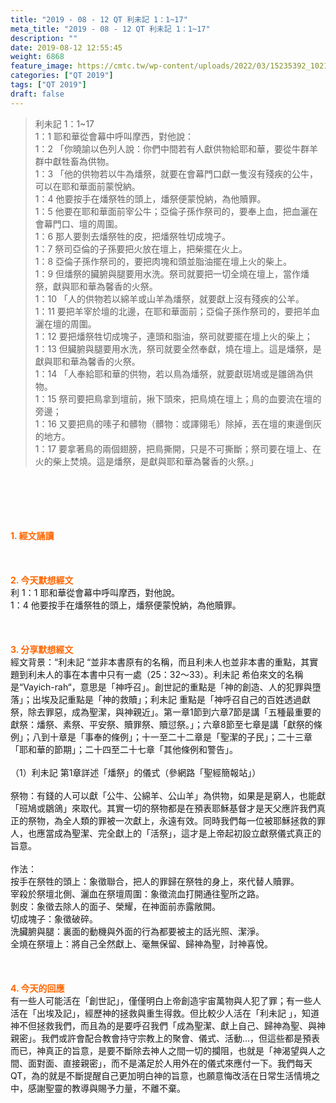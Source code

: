 ```yaml
---
title: "2019 - 08 - 12 QT 利未記 1：1~17"
meta_title: "2019 - 08 - 12 QT 利未記 1：1~17"
description: ""
date: 2019-08-12 12:55:45
weight: 6868
feature_image: https://cmtc.tw/wp-content/uploads/2022/03/15235392_10211799862337740_180693556567566654_o-1.webp
categories: ["QT 2019"]
tags: ["QT 2019"]
draft: false
---
```


<blockquote>利未記 1：1~17<br />
1：1 耶和華從會幕中呼叫摩西，對他說：<br />
1：2 「你曉諭以色列人說：你們中間若有人獻供物給耶和華，要從牛群羊群中獻牲畜為供物。<br />
1：3 「他的供物若以牛為燔祭，就要在會幕門口獻一隻沒有殘疾的公牛，可以在耶和華面前蒙悅納。<br />
1：4 他要按手在燔祭牲的頭上，燔祭便蒙悅納，為他贖罪。<br />
1：5 他要在耶和華面前宰公牛；亞倫子孫作祭司的，要奉上血，把血灑在會幕門口、壇的周圍。<br />
1：6 那人要剝去燔祭牲的皮，把燔祭牲切成塊子。<br />
1：7 祭司亞倫的子孫要把火放在壇上，把柴擺在火上。<br />
1：8 亞倫子孫作祭司的，要把肉塊和頭並脂油擺在壇上火的柴上。<br />
1：9 但燔祭的臟腑與腿要用水洗。祭司就要把一切全燒在壇上，當作燔祭，獻與耶和華為馨香的火祭。<br />
1：10 「人的供物若以綿羊或山羊為燔祭，就要獻上沒有殘疾的公羊。<br />
1：11 要把羊宰於壇的北邊，在耶和華面前；亞倫子孫作祭司的，要把羊血灑在壇的周圍。<br />
1：12 要把燔祭牲切成塊子，連頭和脂油，祭司就要擺在壇上火的柴上；<br />
1：13 但臟腑與腿要用水洗，祭司就要全然奉獻，燒在壇上。這是燔祭，是獻與耶和華為馨香的火祭。<br />
1：14 「人奉給耶和華的供物，若以鳥為燔祭，就要獻斑鳩或是雛鴿為供物。<br />
1：15 祭司要把鳥拿到壇前，揪下頭來，把鳥燒在壇上；鳥的血要流在壇的旁邊；<br />
1：16 又要把鳥的嗉子和髒物（髒物：或譯翎毛）除掉，丟在壇的東邊倒灰的地方。<br />
1：17 要拿著鳥的兩個翅膀，把鳥撕開，只是不可撕斷；祭司要在壇上、在火的柴上焚燒。這是燔祭，是獻與耶和華為馨香的火祭。」</blockquote><br />
&nbsp;<br />
<br />
&nbsp;<br />
<br />
<span style="color: #ff6600;"><strong>1. </strong><strong>經文誦讀</strong></span><br />
<br />
<span style="color: #ff6600;"><strong> </strong></span><br />
<br />
<span style="color: #ff6600;"><strong>2. 今天默想</strong><strong>經文<br />
</strong></span>利 1：1 耶和華從會幕中呼叫摩西，對他說。<br />
1：4 他要按手在燔祭牲的頭上，燔祭便蒙悅納，為他贖罪。<br />
<br />
&nbsp;<br />
<br />
<span style="color: #ff6600;"><strong>3. 分享默想經文<br />
</strong></span>經文背景：“利未記 “並非本書原有的名稱，而且利未人也並非本書的重點，其實題到利未人的事在本書中只有一處（25：32～33）。利未記 希伯來文的名稱是“Vayich-rah“，意思是「神呼召」。創世記的重點是「神的創造、人的犯罪與墮落」；出埃及記重點是「神的救贖」；利未記 重點是「神呼召自己的百姓透過獻祭，除去罪惡，成為聖潔，與神親近」。第一章1節到六章7節是講「五種最重要的獻祭：燔祭、素祭、平安祭、贖罪祭、贖愆祭。」；六章8節至七章是講「獻祭的條例」；八到十章是「事奉的條例」；十一至二十二章是「聖潔的子民」；二十三章「耶和華的節期」；二十四至二十七章「其他條例和警告」。<br />
<br />
（1）利未記 第1章詳述「燔祭」的儀式（參網路「聖經簡報站」）<br />
<br />
祭物：有錢的人可以獻「公牛、公綿羊、公山羊」為供物，如果是是窮人，也能獻「班鳩或鶵鴿」來取代。其實一切的祭物都是在預表耶穌基督才是天父應許我們真正的祭物，為全人類的罪被一次獻上，永遠有效。同時我們每一位被耶穌拯救的罪人，也應當成為聖潔、完全獻上的「活祭」，這才是上帝起初設立獻祭儀式真正的旨意。<br />
<br />
作法：<br />
按手在祭牲的頭上：象徵聯合，把人的罪歸在祭牲的身上，來代替人贖罪。<br />
宰殺於祭壇北側、灑血在祭壇周圍：象徵流血打開通往聖所之路。<br />
剝皮：象徵去除人的面子、榮耀，在神面前赤露敞開。<br />
切成塊子：象徵破碎。<br />
洗臟腑與腿：裏面的動機與外面的行為都要被主的話光照、潔淨。<br />
全燒在祭壇上：將自己全然獻上、毫無保留、歸神為聖，討神喜悅。<br />
<br />
&nbsp;<br />
<br />
<span style="color: #ff6600;"><strong>4. 今天的回應<br />
</strong></span>有一些人可能活在「創世記」，僅僅明白上帝創造宇宙萬物與人犯了罪；有一些人活在「出埃及記」，經歷神的拯救與重生得救。但比較少人活在「利未記 」，知道神不但拯救我們，而且為的是要呼召我們「成為聖潔、獻上自己、歸神為聖、與神親密」。我們或許會配合教會持守宗教上的聚會、儀式、活動…，但這些都是預表而已，神真正的旨意，是要不斷除去神人之間一切的攔阻，也就是「神渴望與人之間、面對面、直接親密」，而不是滿足於人用外在的儀式來應付一下。我們每天QT，為的就是不斷提醒自己更加明白神的旨意，也願意悔改活在日常生活情境之中，感謝聖靈的教導與賜予力量，不離不棄。
        